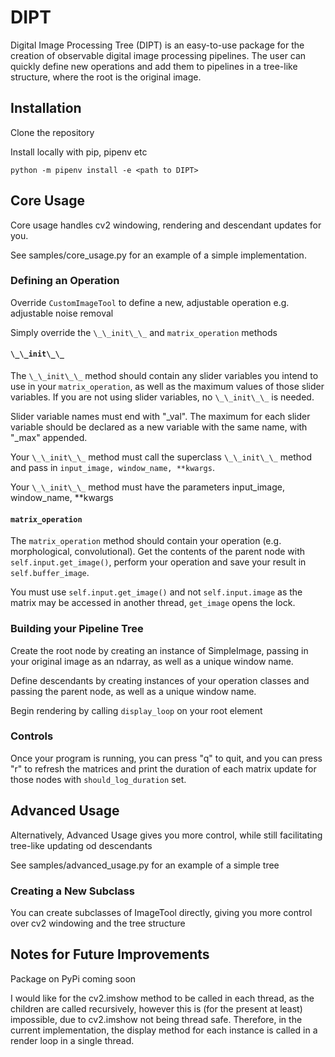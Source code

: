# DIPT

Digital Image Processing Tree (DIPT) is an easy-to-use package for the creation of observable digital image processing
pipelines. The user can quickly define new operations and add them to pipelines in a tree-like structure, where the root
is the original image.

## Installation

Clone the repository

Install locally with pip, pipenv etc

    python -m pipenv install -e <path to DIPT>

## Core Usage

Core usage handles cv2 windowing, rendering and descendant updates for you.

See samples/core_usage.py for an example of a simple implementation.

### Defining an Operation

Override `CustomImageTool` to define a new, adjustable operation e.g. adjustable noise removal

Simply override the `\_\_init\_\_` and `matrix_operation` methods

#### `\_\_init\_\_`

The `\_\_init\_\_` method should contain any slider variables you intend to use in your `matrix_operation`, as well as
the maximum values of those slider variables. If you are not using slider variables, no `\_\_init\_\_` is needed.

Slider variable names must end with "_val". The maximum for each slider variable should be declared as a new variable
with the same name, with "_max" appended.

Your `\_\_init\_\_` method must call the superclass `\_\_init\_\_` method and pass in `input_image, window_name,
**kwargs`.

Your `\_\_init\_\_` method must have the parameters input_image, window_name, **kwargs

#### `matrix_operation`

The `matrix_operation` method should contain your operation (e.g. morphological, convolutional). Get the contents of
the parent node with `self.input.get_image()`, perform your operation and save your result in `self.buffer_image`.

You must use `self.input.get_image()` and not `self.input.image` as the matrix may be accessed in another
thread, `get_image` opens the lock.

### Building your Pipeline Tree

Create the root node by creating an instance of SimpleImage, passing in your original image as an ndarray, as well as a
unique window name.

Define descendants by creating instances of your operation classes and passing the parent node, as well as a unique
window name.

Begin rendering by calling `display_loop` on your root element

### Controls

Once your program is running, you can press "q" to quit, and you can press "r" to refresh the matrices and print the
duration of each matrix update for those nodes with `should_log_duration` set.

## Advanced Usage

Alternatively, Advanced Usage gives you more control, while still facilitating tree-like updating od descendants

See samples/advanced_usage.py for an example of a simple tree

### Creating a New Subclass

You can create subclasses of ImageTool directly, giving you more control over cv2 windowing and the tree structure

## Notes for Future Improvements

Package on PyPi coming soon

I would like for the cv2.imshow method to be called in each thread, as the children are called recursively, however
this is (for the present at least) impossible, due to cv2.imshow not being thread safe. Therefore, in the current
implementation, the display method for each instance is called in a render loop in a single thread.